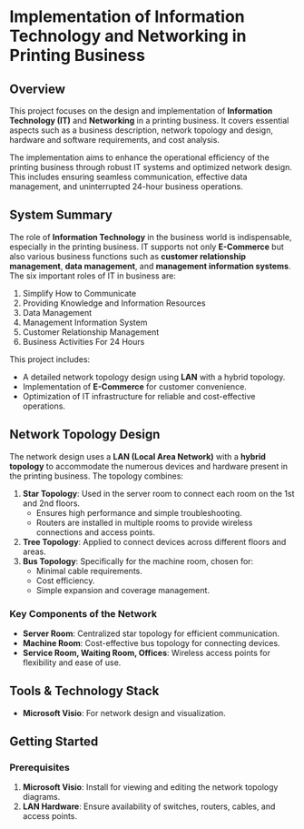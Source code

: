 # Implementation of Information Technology and Networking in Printing Business

## Overview
This project focuses on the design and implementation of **Information Technology (IT)** and **Networking** in a printing business. It covers essential aspects such as a business description, network topology and design, hardware and software requirements, and cost analysis. 

The implementation aims to enhance the operational efficiency of the printing business through robust IT systems and optimized network design. This includes ensuring seamless communication, effective data management, and uninterrupted 24-hour business operations.

## System Summary
The role of **Information Technology** in the business world is indispensable, especially in the printing business. IT supports not only **E-Commerce** but also various business functions such as **customer relationship management**, **data management**, and **management information systems**. The six important roles of IT in business are:
1. Simplify How to Communicate
2. Providing Knowledge and Information Resources
3. Data Management
4. Management Information System
5. Customer Relationship Management
6. Business Activities For 24 Hours

This project includes:
- A detailed network topology design using **LAN** with a hybrid topology.
- Implementation of **E-Commerce** for customer convenience.
- Optimization of IT infrastructure for reliable and cost-effective operations.

## Network Topology Design
The network design uses a **LAN (Local Area Network)** with a **hybrid topology** to accommodate the numerous devices and hardware present in the printing business. The topology combines:
1. **Star Topology**: Used in the server room to connect each room on the 1st and 2nd floors.  
   - Ensures high performance and simple troubleshooting.
   - Routers are installed in multiple rooms to provide wireless connections and access points.
2. **Tree Topology**: Applied to connect devices across different floors and areas.
3. **Bus Topology**: Specifically for the machine room, chosen for:
   - Minimal cable requirements.
   - Cost efficiency.
   - Simple expansion and coverage management.

### Key Components of the Network
- **Server Room**: Centralized star topology for efficient communication.
- **Machine Room**: Cost-effective bus topology for connecting devices.
- **Service Room, Waiting Room, Offices**: Wireless access points for flexibility and ease of use.

## Tools & Technology Stack
- **Microsoft Visio**: For network design and visualization.

## Getting Started
### Prerequisites
1. **Microsoft Visio**: Install for viewing and editing the network topology diagrams.
2. **LAN Hardware**: Ensure availability of switches, routers, cables, and access points.

